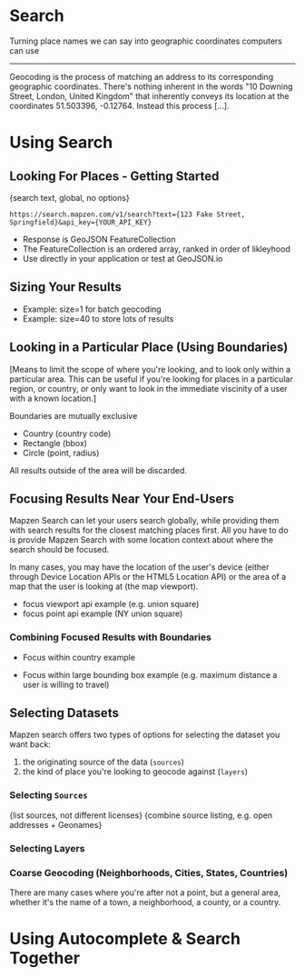 Search
=======
Turning place names we can say into geographic coordinates computers can use
_____________________________________________________________________________________

Geocoding is the process of matching an address to its corresponding geographic coordinates. There's nothing inherent in the words "10 Downing Street, London, United Kingdom" that inherently conveys its location at the coordinates 51.503396, -0.12764. Instead this process [...].


# Using Search
## Looking For Places - Getting Started
{search text, global, no options}

`https://search.mapzen.com/v1/search?text={123 Fake Street, Springfield}&api_key={YOUR_API_KEY}`

- Response is GeoJSON FeatureCollection
 - The FeatureCollection is an ordered array, ranked in order of likleyhood
 - Use directly in your application or test at GeoJSON.io

## Sizing Your Results
 - Example: size=1 for batch geocoding
 - Example: size=40 to store lots of results

## Looking in a Particular Place (Using Boundaries)
[Means to limit the scope of where you're looking, and to look only within a particular area. This can be useful if you're looking for places in a particular region, or country, or only want to look in the immediate viscinity of a user with a known location.]

Boundaries are mutually exclusive

- Country (country code)
- Rectangle (bbox)
- Circle (point, radius)

All results outside of the area will be discarded.

## Focusing Results Near Your End-Users
Mapzen Search can let your users search globally, while providing them with search results for the closest matching places first. All you have to do is provide Mapzen Search with some location context about where the search should be focused.

In many cases, you may have the location of the user's device (either through Device Location APIs or the HTML5 Location API) or the area of a map that the user is looking at (the map viewport).

- focus viewport api example (e.g. union square)
- focus point api example (NY union square)


### Combining Focused Results with Boundaries
- Focus within country example

- Focus within large bounding box example (e.g. maximum distance a user is willing to travel)


## Selecting Datasets

Mapzen search offers two types of options for selecting the dataset you want back:
1. the originating source of the data (`sources`)
2. the kind of place you're looking to geocode against (`layers`)

### Selecting `Sources`
{list sources, not different licenses}
{combine source listing, e.g. open addresses + Geonames}

### Selecting Layers

### Coarse Geocoding (Neighborhoods, Cities, States, Countries)
There are many cases where you're after not a point, but a general area, whether it's the name of a town, a neighborhood, a county, or a country.










# Using Autocomplete & Search Together
